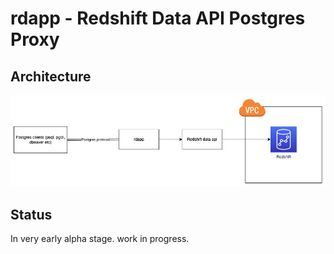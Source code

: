 # rdapp - Redshift Data API Postgres Proxy

## Architecture

![Architecture](./diagrams/architecture.png)

## Status

In very early alpha stage. work in progress.
